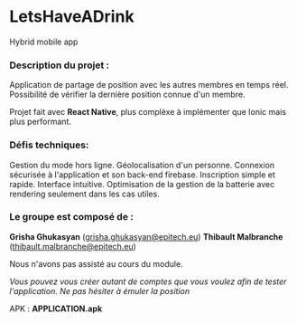 # LetsHaveADrink
Hybrid mobile app

### Description du projet :
Application de partage de position avec les autres membres en temps réel.
Possibilité de vérifier la dernière position connue d'un membre.

Projet fait avec **React Native**, plus complèxe à implémenter que Ionic mais plus performant.

### Défis techniques: 
Gestion du mode hors ligne.
Géolocalisation d'un personne.
Connexion sécurisée à l'application et son back-end firebase.
Inscription simple et rapide.
Interface intuitive.
Optimisation de la gestion de la batterie avec rendering seulement dans les cas utiles.

### Le groupe est composé de :
**Grisha Ghukasyan** (grisha.ghukasyan@epitech.eu)
**Thibault Malbranche** (thibault.malbranche@epitech.eu)

Nous n'avons pas assisté au cours du module.

*Vous pouvez vous créer autant de comptes que vous voulez afin de tester l'application. Ne pas hésiter à émuler la position*

APK : **APPLICATION.apk**
